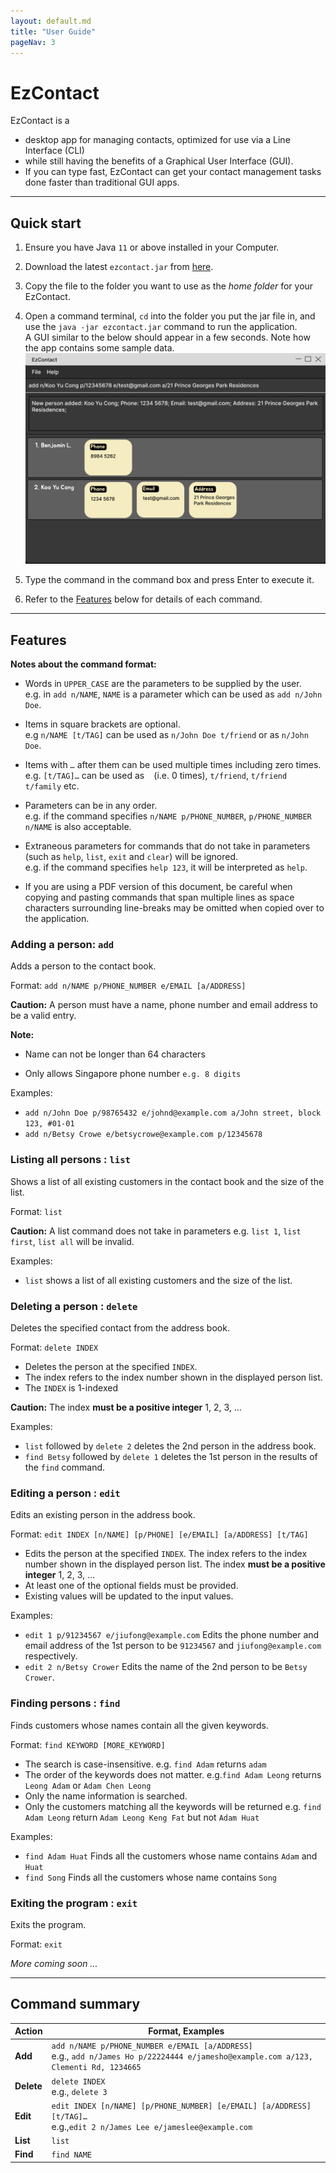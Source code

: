 ```yaml
---
layout: default.md
title: "User Guide"
pageNav: 3
---
```


# EzContact

EzContact is a

* desktop app for managing contacts, optimized for use via a  Line Interface (CLI)
* while still having the benefits of a Graphical User Interface (GUI).
* If you can type fast, EzContact can get your contact management tasks done faster than traditional GUI apps.

<!-- * Table of Contents -->
<page-nav-print />

--------------------------------------------------------------------------------------------------------------------

## Quick start

1. Ensure you have Java `11` or above installed in your Computer.

2. Download the latest `ezcontact.jar` from [here](https://github.com/AY2324S1-CS2103T-W16-2/tp/releases).

3. Copy the file to the folder you want to use as the _home folder_ for your EzContact.
4. Open a command terminal, `cd` into the folder you put the jar file in, and use the `java -jar ezcontact.jar` command to run the application.<br>
   A GUI similar to the below should appear in a few seconds. Note how the app contains some sample data.<br>
   ![Ui](images/Ui.png)
5. Type the command in the command box and press Enter to execute it.
1. Refer to the [Features](#features) below for details of each command.

--------------------------------------------------------------------------------------------------------------------

## Features

<box type="info" seamless>

**Notes about the command format:**<br>

* Words in `UPPER_CASE` are the parameters to be supplied by the user.<br>
  e.g. in `add n/NAME`, `NAME` is a parameter which can be used as `add n/John Doe`.

* Items in square brackets are optional.<br>
  e.g `n/NAME [t/TAG]` can be used as `n/John Doe t/friend` or as `n/John Doe`.

* Items with `…`​ after them can be used multiple times including zero times.<br>
  e.g. `[t/TAG]…​` can be used as ` ` (i.e. 0 times), `t/friend`, `t/friend t/family` etc.

* Parameters can be in any order.<br>
  e.g. if the command specifies `n/NAME p/PHONE_NUMBER`, `p/PHONE_NUMBER n/NAME` is also acceptable.

* Extraneous parameters for commands that do not take in parameters (such as `help`, `list`, `exit` and `clear`) will be ignored.<br>
  e.g. if the command specifies `help 123`, it will be interpreted as `help`.

* If you are using a PDF version of this document, be careful when copying and pasting commands that span multiple lines as space characters surrounding line-breaks may be omitted when copied over to the application.
</box>


### Adding a person: `add`

Adds a person to the contact book.

Format: `add n/NAME p/PHONE_NUMBER e/EMAIL [a/ADDRESS]`

<box type="warning" seamless>

**Caution:** A person must have a name, phone number and email address to be a valid entry.
</box>

<box type="info" seamless>

**Note:**

* Name can not be longer than 64 characters

* Only allows Singapore phone number `e.g. 8 digits`
</box>

Examples:
* `add n/John Doe p/98765432 e/johnd@example.com a/John street, block 123, #01-01`
* `add n/Betsy Crowe e/betsycrowe@example.com p/12345678`

### Listing all persons : `list`

Shows a list of all existing customers in the contact book and the size of the list.

Format: `list`

<box type="warning" seamless>

**Caution:** A list command does not take in parameters e.g. `list 1`, `list first`, `list all` will be invalid.

Examples:
* `list` shows a list of all existing customers and the size of the list.

</box>

### Deleting a person : `delete`

Deletes the specified contact from the address book.

Format: `delete INDEX`
* Deletes the person at the specified `INDEX`.
* The index refers to the index number shown in the displayed person list.
* The `INDEX` is 1-indexed

<box type="warning" seamless>

**Caution:** The index **must be a positive integer** 1, 2, 3, ...
</box>


Examples:
* `list` followed by `delete 2` deletes the 2nd person in the address book.
* `find Betsy` followed by `delete 1` deletes the 1st person in the results of the `find` command.


### Editing a person : `edit`

Edits an existing person in the address book.

Format: `edit INDEX [n/NAME] [p/PHONE] [e/EMAIL] [a/ADDRESS] [t/TAG]`

* Edits the person at the specified `INDEX`. The index refers to the index number shown in the displayed person list. The index **must be a positive integer** 1, 2, 3, …​
* At least one of the optional fields must be provided.
* Existing values will be updated to the input values.

Examples:
*  `edit 1 p/91234567 e/jiufong@example.com` Edits the phone number and email address of the 1st person to be `91234567` and `jiufong@example.com` respectively.
*  `edit 2 n/Betsy Crower` Edits the name of the 2nd person to be `Betsy Crower`.

### Finding persons : `find`

Finds customers whose names contain all the given keywords.

Format: `find KEYWORD [MORE_KEYWORD]`

* The search is case-insensitive. e.g. `find Adam` returns `adam`
* The order of the keywords does not matter. e.g.`find Adam Leong` returns `Leong Adam` or `Adam Chen Leong`
* Only the name information is searched.
* Only the customers matching all the keywords will be returned e.g. `find Adam Leong` return `Adam Leong Keng Fat` but not `Adam Huat`

Examples:
* `find Adam Huat` Finds all the customers whose name contains `Adam` and  `Huat`
* `find Song` Finds all the customers whose name contains `Song`



### Exiting the program : `exit`

Exits the program.

Format: `exit`



_More coming soon ..._

--------------------------------------------------------------------------------------------------------------------

## Command summary

| Action     | Format, Examples                                                                                                                          |
|------------|-------------------------------------------------------------------------------------------------------------------------------------------|
| **Add**    | `add n/NAME p/PHONE_NUMBER e/EMAIL [a/ADDRESS]` <br> e.g., `add n/James Ho p/22224444 e/jamesho@example.com a/123, Clementi Rd, 1234665 ` |
| **Delete** | `delete INDEX`<br> e.g., `delete 3`                                                                                                       |
| **Edit**   | `edit INDEX [n/NAME] [p/PHONE_NUMBER] [e/EMAIL] [a/ADDRESS] [t/TAG]…​`<br> e.g.,`edit 2 n/James Lee e/jameslee@example.com`               |
| **List**   | `list`                                                                                                                                    |
| **Find**   | `find NAME`                                                                                                                               |
